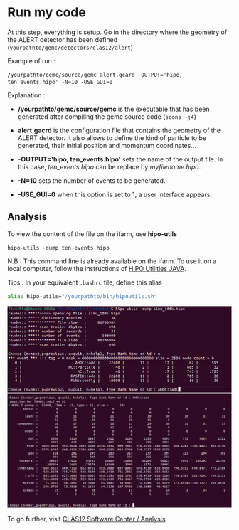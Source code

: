 # Run my code

At this step, everything is setup. Go in the directory where the geometry of the ALERT detector has been defined (`yourpathto/gemc/detectors/clas12/alert`)

Example of run :

``` shell
/yourpathto/gemc/source/gemc alert.gcard -OUTPUT='hipo, ten_events.hipo' -N=10 -USE_GUI=0
```

Explanation :

- **/yourpathto/gemc/source/gemc** is the executable that has been generated after compiling the gemc source code (`scons -j4`)

- **alert.gacrd** is the configuration file that contains the geometry of the ALERT detector. It also allows to define the kind of particle to be generated, their initial position and momentum coordinates...

- **-OUTPUT='hipo, ten_events.hipo'** sets the name of the output file. In this case, *ten_events.hipo* can be replace by *myfilename.hipo*. 

- **-N=10** sets the number of events to be generated. 

- **-USE_GUI=0** when this option is set to 1, a user interface appears.

## Analysis

To view the content of the file on the ifarm, use **hipo-utils** 

```
hipo-utils -dump ten-events.hipo
```

N.B : This command line is already available on the ifarm. To use it on a local computer, follow the instructions of [HIPO Utilities JAVA](https://userweb.jlab.org/~gavalian/docs/sphinx/hipo/html/chapters/hipo_java.html).

Tips : In your equivalent `.bashrc` file, define this alias

``` bash
alias hipo-utils="/yourpathto/bin/hipoutils.sh"
```

![hipo-utils2](./images/hipo-utils2.png)
![hipo-utils3](./images/hipo-utils3.png)


To go further, visit [CLAS12 Software Center / Analysis](https://clasweb.jlab.org/wiki/index.php/CLAS12_Software_Center#tab=Analysis)